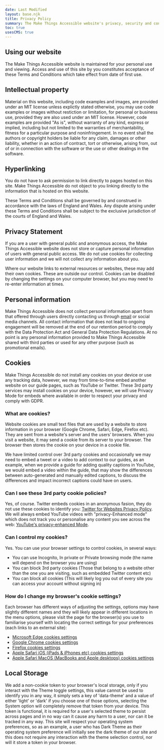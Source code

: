 ```yaml
---
date: Last Modified
layout: base.njk
title: Privacy Policy
summary: The Make Things Accessible website's privacy, security and content policy, for the complete peace of mind of all our users
toc: true
usesCMS: true
---
```

## Using our website

The Make Things Accessible website is maintained for your personal use and viewing. Access and use of this site by you constitutes acceptance of these Terms and Conditions which take effect from date of first use.

## Intellectual property

Material on this website, including code examples and images, are provided under an MIT license unless explictly stated otherwise, you may use code examples or images without restiction or limitation, for personal or business use, provided they are also used under an MIT license. However, code examples are provided "As is", without warranty of any kind, express or implied, including but not limited to the warranties of merchantability, fitness for a particular purpose and noninfringement. In no event shall the authors or copyright holders be liable for any claim, damages or other liability, whether in an action of contract, tort or otherwise, arising from, out of or in connection with the software or the use or other dealings in the software.

## Hyperlinking

You do not have to ask permission to link directly to pages hosted on this site. Make Things Accessible do not object to you linking directly to the information that is hosted on this website. 

These Terms and Conditions shall be governed by and construed in accordance with the laws of England and Wales. Any dispute arising under these Terms and Conditions shall be subject to the exclusive jurisdiction of the courts of England and Wales.

## Privacy Statement

If you are a user with general public and anonymous access, the Make Things Accessible website does not store or capture personal information of users with general public access. We do not use cookies for collecting user information and we will not collect any information about you.

Where our website links to external resources or websites, these may add their own cookies. These are outside our control. Cookies can be disabled by changing the settings on your computer browser, but you may need to re-enter information at times.

## Personal information

Make Things Accessible does not collect personal information apart from that offered through users directly contacting us through [email](mailto:info@makethingsaccessible.com) or social media channels. All contact information that does not lead to ongoing engagement will be removed at the end of our retention period to comply with the Data Protection Act and General Data Protection Regulations. At no point is any personal information provided to Make Things Accessible shared with third parties or used for any other purpose (such as promotional emails).

## Cookies

Make Things Accessible do not install any cookies on your device or use any tracking data, however, we may from time-to-time embed another website on our guide pages, such as YouTube or Twitter. These 3rd party services may install cookies on your device, however, we will use Privacy Mode for embeds where available in order to respect your privacy and comply with GDPR.

### What are cookies?

Website cookies are small text files that are used by a website to store information in your browser (Google Chrome, Safari, Edge, Firefox etc). They are sent from a website's server and the users’ browsers. When you visit a website, it may send a cookie from its server to your browser. The browser then stores the cookie on your device in a cookie file.

We have limited control over 3rd party cookies and occasionally we may need to embed a tweet or a video to add context to our guides, as an example, when we provide a guide for adding quality captions in YouTube, we would embed a video within the guide, that may show the differences between auto-generated and manually edited captions, to discuss the differences and impact incorrect captions could have on users.

### Can I see these 3rd party cookie policies?

Yes, of course. Twitter embeds cookies in an anonymous fasion, they do not use these cookies to identify you: [Twitter for Websites Privacy Policy](https://developer.twitter.com/en/docs/twitter-for-websites/privacy).
We will always embed YouTube videos with "privacy-Enhanced mode" which does not track you or personalise any content you see across the web: [YouTube's privacy-enhanced Mode](https://support.google.com/youtube/answer/171780?hl=en-GB).

### Can I control my cookies?

Yes. You can use your browser settings to control cookies, in several ways:

* You can use Incognito, In private or Private browsing mode (the name will depend on the browser you are using)
* You can block 3rd party cookies (Those that belong to a website other than the one you are visiting, such as embedded Twitter content etc)
* You can block all cookies (This will likely log you out of every site you can access your account without signing in)

### How do I change my browser's cookie settings?

Each browser has different ways of adjusting the settings, options may have slightly different names and they will likely appear in different locations in the menu options, please visit the page for the browser(s) you use to familiarise yourself with locating the correct settings for your preferences (each links to an external site):

* [Microsoft Edge cookies settings](https://support.microsoft.com/en-gb/windows/microsoft-edge-browsing-data-and-privacy-bb8174ba-9d73-dcf2-9b4a-c582b4e640dd)
* [Google Chrome cookies settings](https://support.google.com/chrome/answer/95647?hl=en-GB)
* [Firefox cookies settings](https://support.mozilla.org/en-US/kb/delete-browsing-search-download-history-firefox)
* [Apple Safari iOS (iPads & iPhones etc) cookies settings](https://support.apple.com/en-gb/HT201265)
* [Apple Safari MacOS (MacBooks and Apple desktops) cookies settings](https://support.apple.com/en-gb/guide/safari/sfri11471/mac)

## Local Storage

We add a non-cookie token to your browser's local storage, only if you interact with the Theme toggle settings, this value cannot be used to identify you in any way, it simply sets a key of 'data-theme' and a value of either 'light' or 'dark' if you choose one of those options, selecting the System option will completely remove that token from your device. This token is functional, it is required for a user's selected theme to persist across pages and in no way can it cause any harm to a user, nor can it be tracked in any way. This site will respect your operating system preferences, so as an example, a user who has Dark Theme as their operating system preference will initially see the dark theme of our site and this does not require any interaction with the theme selection control, nor will it store a token in your browser.